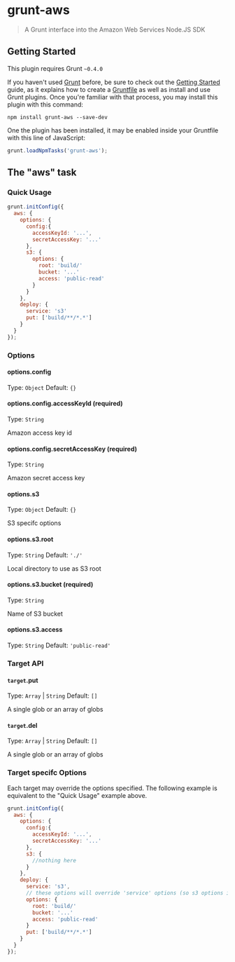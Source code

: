 # grunt-aws

> A Grunt interface into the Amazon Web Services Node.JS SDK

## Getting Started
This plugin requires Grunt `~0.4.0`

If you haven't used [Grunt](http://gruntjs.com/) before, be sure to check out the [Getting Started](http://gruntjs.com/getting-started) guide, as it explains how to create a [Gruntfile](http://gruntjs.com/sample-gruntfile) as well as install and use Grunt plugins. Once you're familiar with that process, you may install this plugin with this command:

```shell
npm install grunt-aws --save-dev
```

One the plugin has been installed, it may be enabled inside your Gruntfile with this line of JavaScript:

```js
grunt.loadNpmTasks('grunt-aws');
```

## The "aws" task

### Quick Usage

```js
grunt.initConfig({
  aws: {
    options: {
      config:{
        accessKeyId: '...',
        secretAccessKey: '...'
      },
      s3: {
        options: {
          root: 'build/'
          bucket: '...'
          access: 'public-read'
        }
      }
    },
    deploy: {
      service: 's3'
      put: ['build/**/*.*']
    }
  }
});
```

### Options

#### options.config
Type: `Object`
Default: `{}`

#### options.config.accessKeyId (required)
Type: `String`

Amazon access key id

#### options.config.secretAccessKey (required)
Type: `String`

Amazon secret access key

#### options.s3
Type: `Object`
Default: `{}`

S3 specifc options

#### options.s3.root
Type: `String`
Default: `'./'`

Local directory to use as S3 root

#### options.s3.bucket (required)
Type: `String`

Name of S3 bucket

#### options.s3.access
Type: `String`
Default: `'public-read'`


### Target API

#### `target`.put
Type: `Array` | `String`
Default: `[]`

A single glob or an array of globs


#### `target`.del
Type: `Array` | `String`
Default: `[]`

A single glob or an array of globs

### Target specifc Options

Each target may override the options specified. The following example is equivalent to the "Quick Usage" example above.


```js
grunt.initConfig({
  aws: {
    options: {
      config:{
        accessKeyId: '...',
        secretAccessKey: '...'
      },
      s3: {
        //nothing here
      }
    },
    deploy: {
      service: 's3',
      // these options will override 'service' options (so s3 options in this case)
      options: {
        root: 'build/'
        bucket: '...'
        access: 'public-read'
      }
      put: ['build/**/*.*']
    }
  }
});
```

